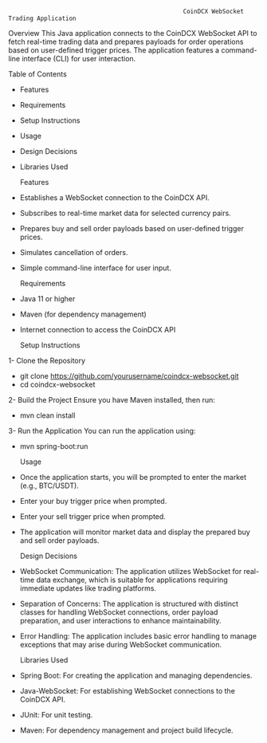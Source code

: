                                                      CoinDCX WebSocket Trading Application
Overview
This Java application connects to the CoinDCX WebSocket API to fetch real-time trading data and prepares payloads for order operations based on user-defined trigger prices. 
The application features a command-line interface (CLI) for user interaction.

Table of Contents
- Features
- Requirements
- Setup Instructions
- Usage
- Design Decisions
- Libraries Used

   Features
- Establishes a WebSocket connection to the CoinDCX API.
- Subscribes to real-time market data for selected currency pairs.
- Prepares buy and sell order payloads based on user-defined trigger prices.
- Simulates cancellation of orders.
- Simple command-line interface for user input.

   Requirements
- Java 11 or higher
- Maven (for dependency management)
- Internet connection to access the CoinDCX API

  Setup Instructions
  
1- Clone the Repository
- git clone https://github.com/yourusername/coindcx-websocket.git
- cd coindcx-websocket



2- Build the Project Ensure you have Maven installed, then run:
- mvn clean install
  
3- Run the Application You can run the application using:
- mvn spring-boot:run

    Usage
- Once the application starts, you will be prompted to enter the market (e.g., BTC/USDT).
- Enter your buy trigger price when prompted.
- Enter your sell trigger price when prompted.
- The application will monitor market data and display the prepared buy and sell order payloads.

   Design Decisions
- WebSocket Communication: The application utilizes WebSocket for real-time data exchange, which is suitable for applications requiring immediate updates like trading platforms.
- Separation of Concerns: The application is structured with distinct classes for handling WebSocket connections, order payload preparation, and user interactions to enhance maintainability.
- Error Handling: The application includes basic error handling to manage exceptions that may arise during WebSocket communication.

   Libraries Used
- Spring Boot: For creating the application and managing dependencies.
- Java-WebSocket: For establishing WebSocket connections to the CoinDCX API.
- JUnit: For unit testing.
- Maven: For dependency management and project build lifecycle.












  
